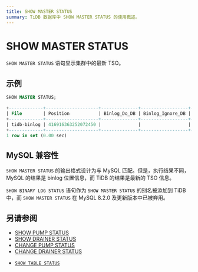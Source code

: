 ```yaml
---
title: SHOW MASTER STATUS
summary: TiDB 数据库中 SHOW MASTER STATUS 的使用概述。
---
```


# SHOW MASTER STATUS

`SHOW MASTER STATUS` 语句显示集群中的最新 TSO。

## 示例


```sql
SHOW MASTER STATUS;
```

```sql
+-------------+--------------------+--------------+------------------+-------------------+
| File        | Position           | Binlog_Do_DB | Binlog_Ignore_DB | Executed_Gtid_Set |
+-------------+--------------------+--------------+------------------+-------------------+
| tidb-binlog | 416916363252072450 |              |                  |                   |
+-------------+--------------------+--------------+------------------+-------------------+
1 row in set (0.00 sec)
```

## MySQL 兼容性

`SHOW MASTER STATUS` 的输出格式设计为与 MySQL 匹配。但是，执行结果不同，MySQL 的结果是 binlog 位置信息，而 TiDB 的结果是最新的 TSO 信息。

`SHOW BINARY LOG STATUS` 语句作为 `SHOW MASTER STATUS` 的别名被添加到 TiDB 中，而 `SHOW MASTER STATUS` 在 MySQL 8.2.0 及更新版本中已被弃用。

## 另请参阅

<CustomContent platform="tidb">

* [SHOW PUMP STATUS](/sql-statements/sql-statement-show-pump-status.md)
* [SHOW DRAINER STATUS](/sql-statements/sql-statement-show-drainer-status.md)
* [CHANGE PUMP STATUS](/sql-statements/sql-statement-change-pump.md)
* [CHANGE DRAINER STATUS](/sql-statements/sql-statement-change-drainer.md)

</CustomContent>

<CustomContent platform="tidb-cloud">

* [`SHOW TABLE STATUS`](/sql-statements/sql-statement-show-table-status.md)

</CustomContent>
